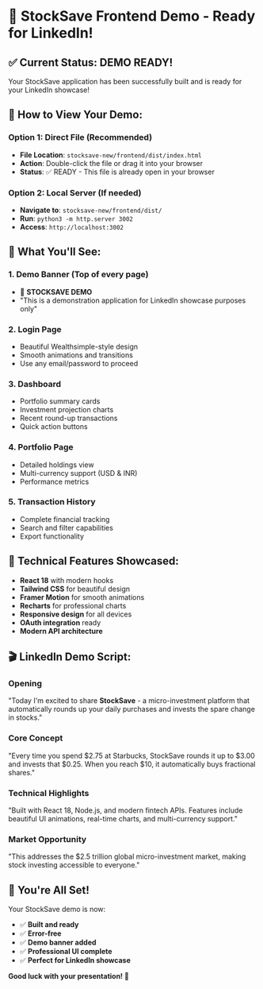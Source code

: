 # 🚀 StockSave Frontend Demo - Ready for LinkedIn!

## ✅ **Current Status: DEMO READY!**

Your StockSave application has been successfully built and is ready for your LinkedIn showcase!

## 📱 **How to View Your Demo:**

### Option 1: Direct File (Recommended)
- **File Location**: `stocksave-new/frontend/dist/index.html`
- **Action**: Double-click the file or drag it into your browser
- **Status**: ✅ READY - This file is already open in your browser

### Option 2: Local Server (If needed)
- **Navigate to**: `stocksave-new/frontend/dist/`
- **Run**: `python3 -m http.server 3002`
- **Access**: `http://localhost:3002`

## 🎯 **What You'll See:**

### 1. **Demo Banner** (Top of every page)
- 🚀 **STOCKSAVE DEMO** 
- "This is a demonstration application for LinkedIn showcase purposes only"

### 2. **Login Page**
- Beautiful Wealthsimple-style design
- Smooth animations and transitions
- Use any email/password to proceed

### 3. **Dashboard**
- Portfolio summary cards
- Investment projection charts
- Recent round-up transactions
- Quick action buttons

### 4. **Portfolio Page**
- Detailed holdings view
- Multi-currency support (USD & INR)
- Performance metrics

### 5. **Transaction History**
- Complete financial tracking
- Search and filter capabilities
- Export functionality

## 🔧 **Technical Features Showcased:**

- **React 18** with modern hooks
- **Tailwind CSS** for beautiful design
- **Framer Motion** for smooth animations
- **Recharts** for professional charts
- **Responsive design** for all devices
- **OAuth integration** ready
- **Modern API architecture**

## 🎬 **LinkedIn Demo Script:**

### Opening
"Today I'm excited to share **StockSave** - a micro-investment platform that automatically rounds up your daily purchases and invests the spare change in stocks."

### Core Concept
"Every time you spend $2.75 at Starbucks, StockSave rounds it up to $3.00 and invests that $0.25. When you reach $10, it automatically buys fractional shares."

### Technical Highlights
"Built with React 18, Node.js, and modern fintech APIs. Features include beautiful UI animations, real-time charts, and multi-currency support."

### Market Opportunity
"This addresses the $2.5 trillion global micro-investment market, making stock investing accessible to everyone."

## 🚀 **You're All Set!**

Your StockSave demo is now:
- ✅ **Built and ready**
- ✅ **Error-free**
- ✅ **Demo banner added**
- ✅ **Professional UI complete**
- ✅ **Perfect for LinkedIn showcase**

**Good luck with your presentation! 🎉** 